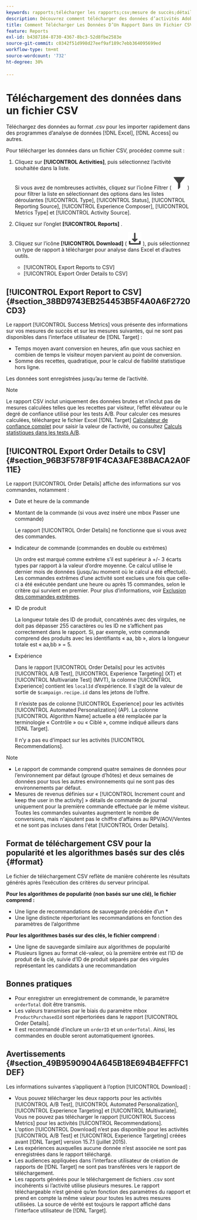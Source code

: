 ```yaml
---
keywords: rapports;télécharger les rapports;csv;mesure de succès;détails de commande
description: Découvrez comment télécharger des données d’activités Adobe  [!DNL Target]  au format CVS pour les importer rapidement dans Excel, Access ou d’autres programmes d’analyse de données.
title: Comment Télécharger Les Données D’Un Rapport Dans Un Fichier CSV ?
feature: Reports
exl-id: b4387184-8730-4367-8bc3-52d8fbe2583e
source-git-commit: c0342f51d998d27eef9af189c7ebb364095699ed
workflow-type: tm+mt
source-wordcount: '732'
ht-degree: 30%

---
```


# Téléchargement des données dans un fichier CSV

Téléchargez des données au format .csv pour les importer rapidement dans des programmes d’analyse de données [!DNL Excel], [!DNL Access] ou autres.

Pour télécharger les données dans un fichier CSV, procédez comme suit :

1. Cliquez sur **[!UICONTROL Activities]**, puis sélectionnez l’activité souhaitée dans la liste.

   Si vous avez de nombreuses activités, cliquez sur l’icône Filtrer ( ![icône Filtrer](/help/main/assets/icons/Filter.svg) ) pour filtrer la liste en sélectionnant des options dans les listes déroulantes [!UICONTROL Type], [!UICONTROL Status], [!UICONTROL Reporting Source], [!UICONTROL Experience Composer], [!UICONTROL Metrics Type] et [!UICONTROL Activity Source].

1. Cliquez sur l’onglet **[!UICONTROL Reports]** .
1. Cliquez sur l’icône **[!UICONTROL Download]** ( ![icône Télécharger](/help/main/assets/icons/Download.svg) ), puis sélectionnez un type de rapport à télécharger pour analyse dans Excel et d’autres outils.

   * [!UICONTROL Export Reports to CSV]
   * [!UICONTROL Export Order Details to CSV]

## [!UICONTROL Export Report to CSV] {#section_38BD9743EB254453B5F4A0A6F2720CD3}

Le rapport [!UICONTROL Success Metrics] vous présente des informations sur vos mesures de succès et sur les mesures suivantes, qui ne sont pas disponibles dans l’interface utilisateur de [!DNL Target] :

* Temps moyen avant conversion en heures, afin que vous sachiez en combien de temps le visiteur moyen parvient au point de conversion.
* Somme des recettes, quadratique, pour le calcul de fiabilité statistique hors ligne.

Les données sont enregistrées jusqu’au terme de l’activité.

>[!NOTE]
>
>Le rapport CSV inclut uniquement des données brutes et n’inclut pas de mesures calculées telles que les recettes par visiteur, l’effet élévateur ou le degré de confiance utilisé pour les tests A/B. Pour calculer ces mesures calculées, téléchargez le fichier Excel [!DNL Target] [Calculateur de confiance complet](/help/main/assets/complete_confidence_calculator.xlsx) pour saisir la valeur de l’activité, ou consultez [Calculs statistiques dans les tests A/B](/help/main/c-reports/statistical-methodology/statistical-calculations.md).

## [!UICONTROL Export Order Details to CSV] {#section_96B3F578F91F4CA3AFE38BACA2A0F11E}

Le rapport [!UICONTROL Order Details] affiche des informations sur vos commandes, notamment :

* Date et heure de la commande
* Montant de la commande (si vous avez inséré une mbox Passer une commande)

  Le rapport [!UICONTROL Order Details] ne fonctionne que si vous avez des commandes.

* Indicateur de commande (commandes en double ou extrêmes)

  Un ordre est marqué comme extrême s’il est supérieur à +/- 3 écarts types par rapport à la valeur d’ordre moyenne. Ce calcul utilise le dernier mois de données (jusqu’au moment où le calcul a été effectué). Les commandes extrêmes d’une activité sont exclues une fois que celle-ci a été exécutée pendant une heure ou après 15 commandes, selon le critère qui survient en premier. Pour plus d’informations, voir [Exclusion des commandes extrêmes](/help/main/c-reports/c-report-settings/excluding-extreme-orders.md#task_2AE7743FFCDD466DAEEB720BE5F33DAA).

* ID de produit

  La longueur totale des ID de produit, concaténés avec des virgules, ne doit pas dépasser 255 caractères ou les ID ne s’affichent pas correctement dans le rapport. Si, par exemple, votre commande comprend des produits avec les identifiants « aa, bb », alors la longueur totale est « aa,bb » = 5.

* Expérience

  Dans le rapport [!UICONTROL Order Details] pour les activités [!UICONTROL A/B Test], [!UICONTROL Experience Targeting] (XT) et [!UICONTROL Multivariate Test] (MVT), la colonne [!UICONTROL Experience] contient les `localId` d’expérience. Il s’agit de la valeur de sortie de `$campaign.recipe.id` dans les jetons de l’offre.

  Il n’existe pas de colonne [!UICONTROL Experience] pour les activités [!UICONTROL Automated Personalization] (AP). La colonne [!UICONTROL Algorithm Name] actuelle a été remplacée par la terminologie « Contrôle » ou « Ciblé », comme indiqué ailleurs dans [!DNL Target].

  Il n’y a pas eu d’impact sur les activités [!UICONTROL Recommendations].

>[!NOTE]
>
>* Le rapport de commande comprend quatre semaines de données pour l’environnement par défaut (groupe d’hôtes) et deux semaines de données pour tous les autres environnements qui ne sont pas des environnements par défaut.
>* Mesures de revenus définies sur « [!UICONTROL Increment count and keep the user in the activity] » détails de commande de journal uniquement pour la première commande effectuée par le même visiteur. Toutes les commandes suivantes augmentent le nombre de conversions, mais n&#39;ajoutent pas le chiffre d&#39;affaires au RPV/AOV/Ventes et ne sont pas incluses dans l&#39;état [!UICONTROL Order Details].

## Format de téléchargement CSV pour la popularité et les algorithmes basés sur des clés {#format}

Le fichier de téléchargement CSV reflète de manière cohérente les résultats générés après l’exécution des critères du serveur principal.

**Pour les algorithmes de popularité (non basés sur une clé), le fichier comprend :**

* Une ligne de recommandations de sauvegarde précédée d’un *
* Une ligne distincte répertoriant les recommandations en fonction des paramètres de l’algorithme

**Pour les algorithmes basés sur des clés, le fichier comprend :**

* Une ligne de sauvegarde similaire aux algorithmes de popularité
* Plusieurs lignes au format clé-valeur, où la première entrée est l’ID de produit de la clé, suivie d’ID de produit séparés par des virgules représentant les candidats à une recommandation

## Bonnes pratiques

* Pour enregistrer un enregistrement de commande, le paramètre `orderTotal` doit être transmis.
* Les valeurs transmises par le biais du paramètre mbox `ProductPurchasedId` sont répertoriées dans le rapport [!UICONTROL Order Details].
* Il est recommandé d’inclure un `orderID` et un `orderTotal`. Ainsi, les commandes en double seront automatiquement ignorées.

## Avertissements {#section_49B9590904A645B18E694B4EFFFC1DEF}

Les informations suivantes s’appliquent à l’option [!UICONTROL Download] :

* Vous pouvez télécharger les deux rapports pour les activités [!UICONTROL A/B Test], [!UICONTROL Automated Personalization], [!UICONTROL Experience Targeting] et [!UICONTROL Multivariate]. Vous ne pouvez pas télécharger le rapport [!UICONTROL Success Metrics] pour les activités [!UICONTROL Recommendations].
* L’option [!UICONTROL Download] n’est pas disponible pour les activités [!UICONTROL A/B Test] et [!UICONTROL Experience Targeting] créées avant [!DNL Target] version 15.7.1 (juillet 2015).
* Les expériences auxquelles aucune donnée n’est associée ne sont pas enregistrées dans le rapport téléchargé.
* Les audiences appliquées dans l’interface utilisateur de création de rapports de [!DNL Target] ne sont pas transférées vers le rapport de téléchargement.
* Les rapports générés pour le téléchargement de fichiers .csv sont incohérents si l’activité utilise plusieurs mesures. Le rapport téléchargeable n’est généré qu’en fonction des paramètres du rapport et prend en compte la même valeur pour toutes les autres mesures utilisées. La source de vérité est toujours le rapport affiché dans l’interface utilisateur de [!DNL Target].
